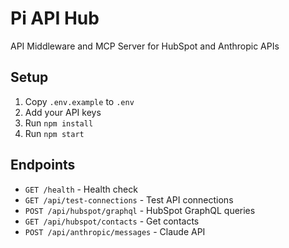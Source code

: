 # Pi API Hub

API Middleware and MCP Server for HubSpot and Anthropic APIs

## Setup

1. Copy `.env.example` to `.env`
2. Add your API keys
3. Run `npm install`
4. Run `npm start`

## Endpoints

- `GET /health` - Health check
- `GET /api/test-connections` - Test API connections
- `POST /api/hubspot/graphql` - HubSpot GraphQL queries
- `GET /api/hubspot/contacts` - Get contacts
- `POST /api/anthropic/messages` - Claude API